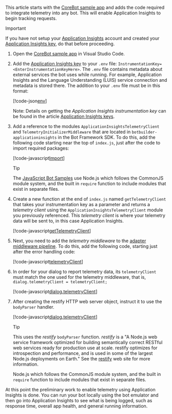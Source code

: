 
This article starts with the [CoreBot sample app](https://aka.ms/js-core-sample) and adds the code required to integrate telemetry into any bot. This will enable Application Insights to begin tracking requests.

> [!IMPORTANT]
> If you have not setup your [Application Insights](https://aka.ms/appinsights-overview) account and created your [Application Insights key](../bot-service-resources-app-insights-keys.md), do that before proceeding.

1. Open the [CoreBot sample app](https://aka.ms/js-core-sample) in Visual Studio Code.

2. Add the [Application Insights key](../bot-service-resources-app-insights-keys.md) to your `.env` file: `InstrumentationKey=<EnterInstrumentationKeyHere>`. The `.env` file contains metadata about external services the bot uses while running. For example, Application Insights and the Language Understanding (LUIS) service connection and metadata is stored there. The addition to your `.env` file must be in this format:

    [!code-json[env](~/../botbuilder-samples/samples/javascript_nodejs/21.corebot-app-insights/.env?range=1-6&highlight=6)]

    <!-- This is the code block that the code snippet link should point to:
    ```json
    MicrosoftAppId=
    MicrosoftAppPassword=
    LuisAppId=
    LuisAPIKey=
    LuisAPIHostName=
    InstrumentationKey=
    ```
    -->

    Note: Details on getting the _Application Insights instrumentation key_ can be found in the article [Application Insights keys](../bot-service-resources-app-insights-keys.md).

3. Add a reference to the modules `ApplicationInsightsTelemetryClient` and `TelemetryInitializerMiddleware`  that are located in `botbuilder-applicationinsights` in the Bot Framework SDK. To do this, add the following code starting near the top of `index.js`, just after the code to import required packages:

    [!code-javascript[Import](~/../botbuilder-samples/samples/javascript_nodejs/21.corebot-app-insights/index.js?range=10-12)]

    <!-- This is the code block that the code snippet link should point to:
    ```javascript
    // Import required services for bot telemetry
    const { ApplicationInsightsTelemetryClient, TelemetryInitializerMiddleware } = require('botbuilder-applicationinsights');
    const { TelemetryLoggerMiddleware } = require('botbuilder-core');
    ```
    -->

    > [!TIP]
    > The [JavaScript Bot Samples](https://github.com/microsoft/BotBuilder-Samples/tree/master/samples/javascript_nodejs) use Node.js which follows the CommonJS module system, and the built in `require` function to include modules that exist in separate files.

4. Create a new function at the end of `index.js` named `getTelemetryClient` that takes your instrumentation key as a parameter and returns a _telemetry client_ using the `ApplicationInsightsTelemetryClient` module you previously referenced. This  _telemetry client_ is where your telemetry data will be sent to, in this case Application Insights.

    [!code-javascript[getTelemetryClient](~/../botbuilder-samples/samples/javascript_nodejs/21.corebot-app-insights/index.js?range=98-104)]

    <!-- This is the code block that the code snippet link should point to:
    ```javascript
    // Creates a new TelemetryClient based on a instrumentation key
    function getTelemetryClient(instrumentationKey) {
        if (instrumentationKey) {
            return new ApplicationInsightsTelemetryClient(instrumentationKey);
        }
        return new NullTelemetryClient();
    }
    ```
    --->

5. Next, you need to add the _telemetry middleware_ to the [adapter middleware pipeline](https://docs.microsoft.com/azure/bot-service/bot-builder-concept-middleware?view=azure-bot-service-4.0#the-bot-middleware-pipeline). To do this, add the following code, starting just after the error handling code:  

    <!-- This level of detail may be too much:
        - The first step is to create a new telemetry client, in this case you are using Application Insights as the telemetry client using the module `ApplicationInsightsTelemetryClient` referenced in the previous step. This line of code will call the function `getTelemetryClient` that you will soon create, passing in the Application Insights key and that function will return a new telemetry client: `var telemetryClient = getTelemetryClient(process.env.InstrumentationKey);`. 
        - You will pass the telemetry client you just created to the `TelemetryLoggerMiddleware` function: `var telemetryLoggerMiddleware = new TelemetryLoggerMiddleware(telemetryClient, true);` which creates a TelemetryLoggerMiddleware object that you will use to create
        - 
    -->

    [!code-javascript[telemetryClient](~/../botbuilder-samples/samples/javascript_nodejs/21.corebot-app-insights/index.js?range=48-52)]

    <!-- TODO: Comment out this code block once the code snippet link is validated.
    ```javascript
    // Add telemetry middleware to the adapter middleware pipeline
    var telemetryClient = getTelemetryClient(process.env.InstrumentationKey);
    var telemetryLoggerMiddleware = new TelemetryLoggerMiddleware(telemetryClient, true);
    var initializerMiddleware = new TelemetryInitializerMiddleware(telemetryLoggerMiddleware, true);
    adapter.use(initializerMiddleware);
    ```
    --->

6. In order for your dialog to report telemetry data, its `telemetryClient` must match the one used for the telemetry middleware, that is, `dialog.telemetryClient = telemetryClient;`

    [!code-javascript[dialog.telemetryClient](~/../botbuilder-samples/samples/javascript_nodejs/21.corebot-app-insights/index.js?range=70-73&highlight=4)]

    <!-- TODO: Comment out this code block once the code snippet link is validated.
    ```javascript
    // Create the main dialog.
    const bookingDialog = new BookingDialog();
    const dialog = new MainDialog(luisRecognizer, bookingDialog);
    dialog.telemetryClient = telemetryClient;
    ```
    --->

7. After creating the restify HTTP web server object, instruct it to use the `bodyParser` handler. <!--Need better/more detail-->

    [!code-javascript[dialog.telemetryClient](~/../botbuilder-samples/samples/javascript_nodejs/21.corebot-app-insights/index.js?range=80-82)]

    <!-- TODO: Comment out this code block once the code snippet link is validated.
    ```javascript
    // Enable the Application Insights middleware, which helps correlate all activity
    // based on the incoming request.
    server.use(restify.plugins.bodyParser());
    ```
    --->

    > [!TIP]
    > This uses the _restify_ `bodyParser` function. _restify_ is a "A Node.js web service framework optimized for building semantically correct RESTful web services ready for production use at scale. restify optimizes for introspection and performance, and is used in some of the largest Node.js deployments on Earth." See the [restify](http://restify.com) web site for more information.

    Node.js which follows the CommonJS module system, and the built in `require` function to include modules that exist in separate files.

At this point the preliminary work to enable telemetry using Application Insights is done.  You can run your bot locally using the bot emulator and then go into Application Insights to see what is being logged, such as response time, overall app health, and general running information.

